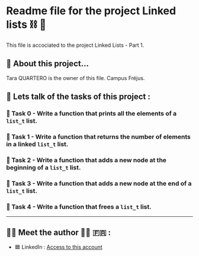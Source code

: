 # Readme file for the project Linked lists :chains: :ledger: 
This file is accociated to the project Linked Lists - Part 1.
## :file_folder: About this project...

Tara QUARTERO is the owner of this file. Campus Fréjus.

## :wrench: Lets talk of the tasks of this project :

### :small_orange_diamond: Task 0 - Write a function  that prints all the elements of a `list_t` list.

### :small_orange_diamond:  Task 1 - Write a function that returns the number of elements in a linked `list_t` list.

### :small_orange_diamond:  Task 2 - Write a function that adds a new node at the beginning of a `list_t` list.

### :small_orange_diamond:  Task 3 - Write a function that adds a new node at the end of a `list_t` list.

### :small_orange_diamond:  Task 4 - Write a function that frees a `list_t` list.

---

## :woman_technologist: Meet the author :woman_technologist: :fr: :

- :blue_square: LinkedIn : [Access to this account](https://www.linkedin.com/in/tara-alexandra-quartero-a34534177/)


